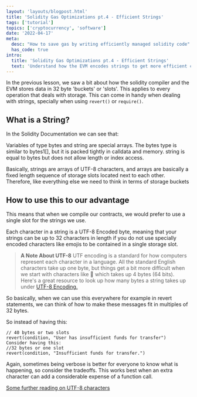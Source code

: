 ```yaml
---
layout: 'layouts/blogpost.html'
title: 'Solidity Gas Optimizations pt.4 - Efficient Strings'
tags: ['tutorial']
topics: ['cryptocurrency', 'software']
date: '2022-04-17'
meta:
  desc: "How to save gas by writing efficiently managed solidity code"
  has_code: true
intro:
  title: 'Solidity Gas Optimizations pt.4 - Efficient Strings'
  text: 'Understand how the EVM encodes strings to get more efficient code.'
---
```

In the previous lesson, we saw a bit about how the solidity compiler and the EVM stores data in 32 byte 'buckets' or 'slots'. This applies to every operation that deals with storage. This can come in handy when dealing with strings, specially when using `revert()` or `require()`.

## What is a String?
In the Solidity Documentation we can see that:

Variables of type bytes and string are special arrays. The bytes type is similar to bytes1[], but it is packed tightly in calldata and memory. string is equal to bytes but does not allow length or index access.

Basically, strings are arrays of UTF-8 characters, and arrays are basically a fixed length sequence of storage slots located next to each other. Therefore, like everything else we need to think in terms of storage buckets

## How to use this to our advantage
This means that when we compile our contracts, we would prefer to use a single slot for the strings we use.

Each character in a string is a UTF-8 Encoded byte, meaning that your strings can be up to 32 characters in length if you do not use specially encoded characters like emojis to be contained in a single storage slot.

>__A Note About UTF-8__
>UTF encoding is a standard for how computers represent each character in a language. All the standard English characters take up one byte, but things get a bit more difficult when we start with characters like 💩 which takes up 4 bytes (64 bits).
>Here's a great resource to look up how many bytes a string takes up under [UTF-8 Encoding.](https://mothereff.in/byte-counter)

So basically, when we can use this everywhere for example in revert statements, we can think of how to make these messages fit in multiples of 32 bytes.

So instead of having this:

```solidity
// 40 bytes or two slots
revert(condition, "User has insufficient funds for transfer")
Consider having this:
//32 bytes or one slot
revert(condition, "Insufficient funds for transfer.")
```
Again, sometimes being verbose is better for everyone to know what is happening, so consider the tradeoffs. This works best when an extra character can add a considerable expense of a function call.

[Some further reading on UTF-8 characters](https://blog.hubspot.com/website/what-is-utf-8)